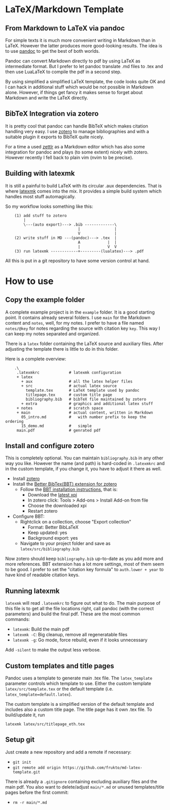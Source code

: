# LaTeX/Markdown Template

## From Markdown to LaTeX via pandoc

For simple texts it is much more convenient writing in Markdown than in LaTeX. However the latter produces more good-looking results. The idea is to use [pandoc](https://pandoc.org/) to get the best of both worlds.

Pandoc can convert Markdown directly to pdf by using LaTeX as intermediate format. But I prefer to let pandoc translate .md files to .tex and then use LuaLaTeX to compile the pdf in a second step.

By using simplified a simplified LaTeX template, the code looks quite OK and I can hack in additional stuff which would be not possible in Markdown alone. However, if things get fancy it makes sense to forget about Markdown and write the LaTeX directly.

## BibTeX Integration via zotero

It is pretty cool that pandoc can handle BibTeX which makes citation handling very easy. I use [zotero](https://www.zotero.org/) to manage bibliographies and with a suitable plugin it exports to BibTeX quite nicely.

For a time a used [zettlr](https://www.zettlr.com/) as a Markdown editor which has also some integration for pandoc and plays (to some extent) nicely with zotero. However recently I fell back to plain vim (nvim to be precise).

## Building with latexmk

It is still a painful to build LaTeX with its circular .aux dependencies. That is where [latexmk](https://www.ctan.org/pkg/latexmk/) comes into the mix. It provides a simple build system which handles most stuff automagically.

So my workflow looks something like this:

```
    (1) add stuff to zotero
        |
        \---(auto export)---> .bib -------------\
                                |               |
                                V               |
    (2) write stuff in MD ---(pandoc)---> .tex  |
                                A            |  |
                                |            V  V
    (3) run latexmk ------------+---------(lualatex)---> .pdf
```

All this is put in a git repository to have some version control at hand.

# How to use

## Copy the example folder

A complete example project is in the `example` folder. It is a good starting point. It contains already several folders. I use `main` for the Markdown content and `notes`, well, for my notes. I prefer to have a file named `notes/@key` for notes regarding the source with citation key `key`. This way I can keep my notes separated and organized.

There is a `latex` folder containing the LaTeX source and auxiliary files. After adjusting the template there is little to do in this folder.

Here is a complete overview:
```
    .\
     .latexmkrc             # latexmk configuration
     + latex
       + aux                # all the latex helper files
       + src                # actual latex source
         template.tex       # LaTeX template used by pandoc
         titlepage.tex      # custom title page
         bibliography.bib   # bibTeX file maintained by zotero
       + extra              # graphics and additional latex stuff
     + notes                # scratch space
     + main                 # actual content, written in Markdown
       05_intro.md          #   with number prefix to keep the ordering
       15_demo.md           #   simple
     main.pdf               # genrated pdf
```
## Install and configure zotero

This is completely optional. You can maintain `bibliography.bib` in any other way you like. However the name (and path) is hard-coded in `.latexmkrc` and in the custom template, if you change it, you have to adjust it there as well. 

- Install [zotero](https://www.zotero.org/)
- Install the [Better BibTex(BBT) extension for zotero](https://github.com/retorquere/zotero-better-bibtex)
    - Follow the [BBT installation instructions](https://retorque.re/zotero-better-bibtex/installation/), that is:
        - Download the [latest xpi](https://github.com/retorquere/zotero-better-bibtex/releases/)
        - In zotero click: Tools > Add-ons > Install Add-on from file
        - Choose the downloaded xpi
        - Restart zotero
- Configure BBT:
    - Rightclick on a collection, choose "Export collection"
        - Format: Better BibLaTeX
        - Keep updated: yes
        - Background export: yes
    - Navigate to your project folder and save as `latex/src/bibliography.bib`

Now zotero should keep `bibliography.bib` up-to-date as you add more and more references. BBT extension has a lot more settings, most of them seem to be good. I prefer to set the "citation key formula" to `auth.lower + year` to have kind of readable citation keys.

## Running latexmk

`latexmk` will read `.latexmkrc` to figure out what to do. The main purpose of this file is to get all the file locations right, call pandoc (with the correct parameters) and build the final pdf. These are the most common commands:

- `latexmk`: Build the main pdf
- `latexmk -C`: Big cleanup, remove all regeneratable files
- `latexmk -g`: Go mode, force rebuild, even if it looks unnecessary

Add `-silent` to make the output less verbose.

## Custom templates and title pages

Pandoc uses a template to generate main .tex file. The `latex_template` parameter controls which template to use. Either the custom template `latex/src/template.tex` or the default template (i.e. `latex_template=default.latex`).

The custom template is a simplified version of the default template and includes also a custom title page. The title page has it own .tex file. To build/update it, run

```
latexmk latex/src/titlepage_eth.tex  
```

## Setup git

Just create a new repository and add a remote if necessary:

- `git init`
- `git remote add origin https://github.com/frukto/md-latex-template.git`

There is already a `.gitignore` containing excluding auxiliary files and the main pdf. You also want to delete/adjust `main/*.md` or unused templates/title pages before the first commit:

- `rm -r main/*.md`
